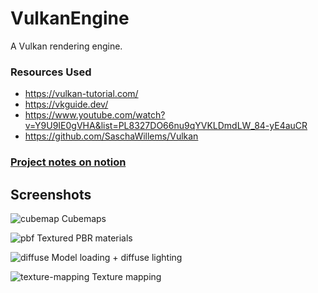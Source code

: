 # VulkanEngine

A Vulkan rendering engine.

### Resources Used
- https://vulkan-tutorial.com/
- https://vkguide.dev/
- https://www.youtube.com/watch?v=Y9U9IE0gVHA&list=PL8327DO66nu9qYVKLDmdLW_84-yE4auCR
- https://github.com/SaschaWillems/Vulkan

### [Project notes on notion](https://glass-derby-42f.notion.site/Vulkan-Engine-5c0290a10ab94294b53f81decae34ffc)


## Screenshots

![cubemap](https://user-images.githubusercontent.com/11508260/194924012-18360421-b4fb-4787-861f-f5f2dff0d4d5.gif)
Cubemaps

![pbf](https://user-images.githubusercontent.com/11508260/194923965-6a0d7386-17b7-42ce-bc0b-8d59d95fcf55.png)
Textured PBR materials

![diffuse](https://user-images.githubusercontent.com/11508260/194923964-f09b4a71-cec8-40ab-bc5a-3623ed3fa18a.png)
Model loading + diffuse lighting

![texture-mapping](https://user-images.githubusercontent.com/11508260/194923970-21af2dd5-7b4d-44a0-a187-59388f6734a1.png)
Texture mapping
